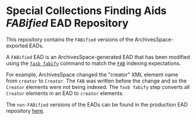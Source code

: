 # Special Collections Finding Aids ***FABified*** EAD Repository

This repository contains the `FABified` versions of the ArchivesSpace-exported EADs.  

A `FABified` EAD is an ArchivesSpace-generated EAD that has been modified using the [`fasb fabify`](https://github.com/nyudlts/dlts-finding-aids-fasb) command to match the [`FAB`](https://github.com/nyulibraries/specialcollections) indexing expectations.  

For example, ArchivesSpace changed the "creator" XML element name from `creator` to `Creator`.  The `FAB` was written before the change and so the `Creator` elements were not being indexed. The `fasb fabify` step converts all `Creator` elements in an EAD to `creator` elements.  

The `non-FABified` versions of the EADs can be found in the production EAD repository [here](https://github.com/nyulibraries/findingaids_eads_v2).  
